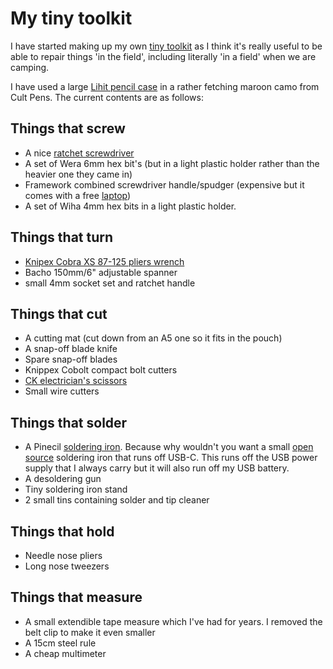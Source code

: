 # My tiny toolkit

I have started making up my own [tiny toolkit](https://tinytoolk.it/) as I think it's really useful to be able to repair things 'in the field', including literally 'in a field' when we are camping.

I have used a large [Lihit pencil case](https://cultpens.com/products/lihit-lab-triple-pen-case) in a rather fetching maroon camo from Cult Pens.  The current contents are as follows:

## Things that screw

- A nice [ratchet screwdriver](https://tinytoolk.it/tools/wera-838-ra-s/)
- A set of Wera 6mm hex bit's (but in a light plastic holder rather than the heavier one they came in)
- Framework combined screwdriver handle/spudger (expensive but it comes with a free [laptop](../computing/framework_13.md))
- A set of Wiha 4mm hex bits in a light plastic holder.

## Things that turn

- [Knipex Cobra XS 87-125 pliers wrench](https://tinytoolk.it/tools/knipex-cobra/)
- Bacho 150mm/6" adjustable spanner
- small 4mm socket set and ratchet handle

## Things that cut

- A cutting mat (cut down from an A5 one so it fits in the pouch)
- A snap-off blade knife
- Spare snap-off blades
- Knippex Cobolt compact bolt cutters
- [CK electrician's scissors](https://www.primetools.co.uk/product/ck-492001-heavy-duty-electricians-scissors-140mm-soft-cable-tape-ties/)
- Small wire cutters

## Things that solder

- A Pinecil [soldering iron](https://tinytoolk.it/tools/pinecil-soldering-iron/). Because why wouldn't you want a small [open source](https://github.com/Ralim/IronOS) soldering iron that runs off USB-C. This runs off the USB power supply that I always carry but it will also run off my USB battery.
- A desoldering gun
- Tiny soldering iron stand
- 2 small tins containing solder and tip cleaner

## Things that hold

- Needle nose pliers
- Long nose tweezers

## Things that measure

- A small extendible tape measure which I've had for years. I removed the belt clip to make it even smaller
- A 15cm steel rule
- A cheap multimeter
